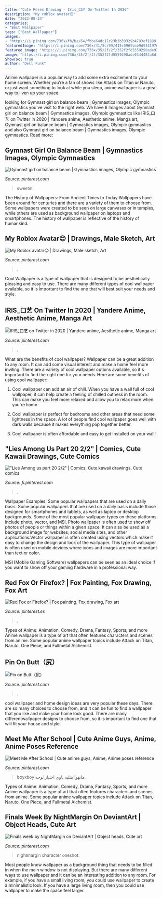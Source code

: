 ```yaml
---
title: "Cute Poses Drawing - Iris_口艺 On Twitter In 2020"
description: "My roblox avatar😊"
date: "2022-08-24"
categories:
- "Best Wallpaper"
tags: ["Best Wallpaper"]
images:
- "https://i.pinimg.com/736x/fb/ba/64/fbba64dc17c23b3b39329b4783ef1089.jpg"
featuredImage: "https://i.pinimg.com/736x/41/5c/09/415c0969bab9d934197d51e962766437.jpg"
featured_image: "https://i.pinimg.com/736x/35/2f/2f/352f2fd5559290ade9344484a8d1fb2f--fox-drawing-fox-painting.jpg"
image: "https://i.pinimg.com/736x/35/2f/2f/352f2fd5559290ade9344484a8d1fb2f--fox-drawing-fox-painting.jpg"
ShowToc: true
author: "Dell Funk"
---
```



Anime wallpaper is a popular way to add some extra excitement to your home screen. Whether you’re a fan of shows like Attack on Titan or Naruto, or just want something to look at while you sleep, anime wallpaper is a great way to liven up your space.

	

		
looking for Gymnast girl on balance beam | Gymnastics images, Olympic gymnastics you've visit to the right web. We have 8 Images about Gymnast girl on balance beam | Gymnastics images, Olympic gymnastics like IRIS_口艺 on Twitter in 2020 | Yandere anime, Aesthetic anime, Manga art, Gymnast girl on balance beam | Gymnastics images, Olympic gymnastics and also Gymnast girl on balance beam | Gymnastics images, Olympic gymnastics. Read more:
		
    
## Gymnast Girl On Balance Beam | Gymnastics Images, Olympic Gymnastics

<img loading=lazy src="https://i.pinimg.com/736x/41/5c/09/415c0969bab9d934197d51e962766437.jpg" onerror="this.onerror=null;this.src='https://tse2.mm.bing.net/th?id=OIP.Nwhl1rdvstwTGZLfEeD-4AHaLB&amp;pid=15.1';" alt="Gymnast girl on balance beam | Gymnastics images, Olympic gymnastics">

_Source: pinterest.com_

>sweetin. 

	

The History of Wallpapers: From Ancient Times to Today
Wallpapers have been around for centuries and there are a variety of them to choose from. Some wallpapers were created to be seen on large canvases or in temples, while others are used as background wallpaper on laptops and smartphones. The history of wallpaper is reflective of the history of humankind.

    
## My Roblox Avatar😊 | Drawings, Male Sketch, Art

<img loading=lazy src="https://i.pinimg.com/736x/0a/0e/8e/0a0e8e3ec581b7d8df07cbd4b855c00e.jpg" onerror="this.onerror=null;this.src='https://tse3.mm.bing.net/th?id=OIP.ZxuV5DcytKVNlYxusoM1BAHaJ3&amp;pid=15.1';" alt="My Roblox avatar😊 | Drawings, Male sketch, Art">

_Source: pinterest.com_

>. 

	

Cool Wallpaper is a type of wallpaper that is designed to be aesthetically pleasing and easy to use. There are many different types of cool wallpaper available, so it is important to find the one that will best suit your needs and style.

    
## IRIS_口艺 On Twitter In 2020 | Yandere Anime, Aesthetic Anime, Manga Art

<img loading=lazy src="https://i.pinimg.com/736x/8e/f1/a7/8ef1a7f97b718feff33874da55c029ea.jpg" onerror="this.onerror=null;this.src='https://tse1.mm.bing.net/th?id=OIP._JdLFOukVDNddD3opn8uVgHaKe&amp;pid=15.1';" alt="IRIS_口艺 on Twitter in 2020 | Yandere anime, Aesthetic anime, Manga art">

_Source: pinterest.com_

>. 

	

What are the benefits of cool wallpaper?
Wallpaper can be a great addition to any room. It can add some visual interest and make a home feel more inviting. There are a variety of cool wallpaper options available, so it's important to find the right one for your needs. Here are some benefits of using cool wallpaper: 
1. Cool wallpaper can add an air of chill. When you have a wall full of cool wallpaper, it can help create a feeling of chilled outness in the room. This can make you feel more relaxed and allow you to relax more when you're home. 

2. Cool wallpaper is perfect for bedrooms and other areas that need some lightness in the space. A lot of people find cool wallpaper goes well with dark walls because it makes everything pop together better. 

3. Cool wallpaper is often affordable and easy to get installed on your wall!

    
## &quot;Lies Among Us Part 20 2/2&quot; | Comics, Cute Kawaii Drawings, Cute Comics

<img loading=lazy src="https://i.pinimg.com/736x/41/56/7c/41567c6fb203258ff1187f089353a91f.jpg" onerror="this.onerror=null;this.src='https://tse1.mm.bing.net/th?id=OIP.7o81fPE20T3FEQy03J-2VwHaKQ&amp;pid=15.1';" alt="&quot;Lies Among us part 20 2/2&quot; | Comics, Cute kawaii drawings, Cute comics">

_Source: fi.pinterest.com_

>. 

	

Wallpaper Examples: Some popular wallpapers that are used on a daily basis.
Some popular wallpapers that are used on a daily basis include those designed for smartphones and tablets, as well as laptop or desktop backgrounds. Some of the most popular wallpaper types on these platforms include photo, vector, and MSI. 
Photo wallpaper is often used to show off photos of people or things within a given space. It can also be used as a background image for websites, social media sites, and other applications.Vector wallpaper is often created using vectors which make it easy to change the design and look of the wallpaper. This type of wallpaper is often used on mobile devices where icons and images are more important than text or color. 

MSI (Mobile Gaming Software) wallpapers can be seen as an ideal choice if you want to show off your gaming hardware in a professional way.

    
## Red Fox Or Firefox? | Fox Painting, Fox Drawing, Fox Art

<img loading=lazy src="https://i.pinimg.com/736x/35/2f/2f/352f2fd5559290ade9344484a8d1fb2f--fox-drawing-fox-painting.jpg" onerror="this.onerror=null;this.src='https://tse4.mm.bing.net/th?id=OIP.DFuqhWQnGqjf4Breaaha1wHaMx&amp;pid=15.1';" alt="Red Fox or Firefox? | Fox painting, Fox drawing, Fox art">

_Source: pinterest.es_

>. 

	

Types of Anime: Animation, Comedy, Drama, Fantasy, Sports, and more
Anime wallpaper is a type of art that often features characters and scenes from anime. Some popular anime wallpaper topics include Attack on Titan, Naruto, One Piece, and Fullmetal Alchemist.

    
## Pin On Butt（尻）

<img loading=lazy src="https://i.pinimg.com/736x/8c/2e/cb/8c2ecb108a84c5d63fbbfcddf89675fb.jpg" onerror="this.onerror=null;this.src='https://tse4.mm.bing.net/th?id=OIP.WsYEucKJF6-z-G2hAC6-owHaLI&amp;pid=15.1';" alt="Pin on Butt（尻）">

_Source: pinterest.com_

>. 

	

cool wallpaper and home design ideas are very popular these days. There are so many choices to choose from, and it can be fun to find a wallpaper that you like and make your home look good. There are many differentwallpaper designs to choose from, so it is important to find one that will fit your house and style.

    
## Meet Me After School | Cute Anime Guys, Anime, Anime Poses Reference

<img loading=lazy src="https://i.pinimg.com/736x/9f/31/3b/9f313b460fdf6c30576c79ae29570461.jpg" onerror="this.onerror=null;this.src='https://tse3.mm.bing.net/th?id=OIP.kUdiVWukR7sIdDEiZUksbQHaNK&amp;pid=15.1';" alt="Meet Me After School | Cute anime guys, Anime, Anime poses reference">

_Source: pinterest.com_

>boyxboy مانهوا مثليه ياوي اختيار لوحه. 

	

Types of Anime: Animation, Comedy, Drama, Fantasy, Sports, and more
Anime wallpaper is a type of art that often features characters and scenes from anime. Some popular anime wallpaper topics include Attack on Titan, Naruto, One Piece, and Fullmetal Alchemist.

    
## Finals Week By NightMargin On DeviantArt | Object Heads, Cute Art

<img loading=lazy src="https://i.pinimg.com/736x/fb/ba/64/fbba64dc17c23b3b39329b4783ef1089.jpg" onerror="this.onerror=null;this.src='https://tse1.mm.bing.net/th?id=OIP.nZi1jzM0aqwWOMyKvVP24gHaLH&amp;pid=15.1';" alt="Finals week by NightMargin on DeviantArt | Object heads, Cute art">

_Source: pinterest.com_

>nightmargin character oneshot. 

	

Most people know wallpaper as a background thing that needs to be filled in when the main window is not displaying. But there are many different ways to use wallpaper and it can be an interesting addition to any room. For example, if you have a small living room, you could use wallpaper to create a minimalistic look. If you have a large living room, then you could use wallpaper to make the space feel larger.

